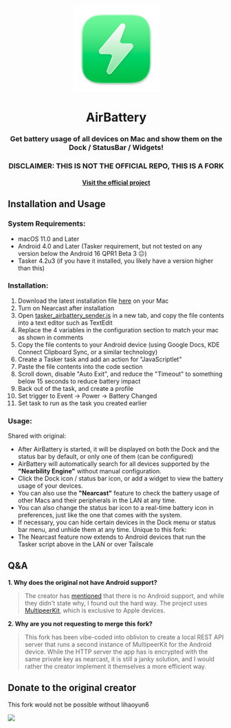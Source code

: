# 
<p align="center">
<img src="./AirBattery/Assets.xcassets/AppIcon.appiconset/icon_128x128@2x.png" width="200" height="200" />
<h1 align="center">AirBattery</h1>
<h3 align="center">Get battery usage of all devices on Mac and show them on the Dock / StatusBar / Widgets!<br></h3> 
<h3 align="center">DISCLAIMER: THIS IS NOT THE OFFICIAL REPO, THIS IS A FORK</h3>
<h4 align="center"><a href="https://github.com/lihaoyun6/AirBattery">Visit the official project</a></h4>

</p>

## Installation and Usage
### System Requirements:
- macOS 11.0 and Later
- Android 4.0 and Later (Tasker requirement, but not tested on any version below the Android 16 QPR1 Beta 3 😐)
- Tasker 4.2u3 (if you have it installed, you likely have a version higher than this)

### Installation:
1. Download the latest installation file [here](../../releases/latest) on your Mac
2. Turn on Nearcast after installation
3. Open [tasker_airbattery_sender.js](https://github.com/Firebolt9907/AirBattery/blob/main/tasker_airbattery_sender.js) in a new tab, and copy the file contents into a text editor such as TextEdit
4. Replace the 4 variables in the configuration section to match your mac as shown in comments
5. Copy the file contents to your Android device (using Google Docs, KDE Connect Clipboard Sync, or a similar technology)
6. Create a Tasker task and add an action for "JavaScriptlet"
7. Paste the file contents into the code section
8. Scroll down, disable "Auto Exit", and reduce the "Timeout" to something below 15 seconds to reduce battery impact
9. Back out of the task, and create a profile
10. Set trigger to Event -> Power -> Battery Changed
11. Set task to run as the task you created earlier

### Usage: 
Shared with original:
- After AirBattery is started, it will be displayed on both the Dock and the status bar by default, or only one of them (can be configured)  
- AirBattery will automatically search for all devices supported by the **"Nearbility Engine"** without manual configuration.  
- Click the Dock icon / status bar icon, or add a widget to view the battery usage of your devices.  
- You can also use the **"Nearcast"** feature to check the battery usage of other Macs and their peripherals in the LAN at any time.  
- You can also change the status bar icon to a real-time battery icon in preferences, just like the one that comes with the system.  
- If necessary, you can hide certain devices in the Dock menu or status bar menu, and unhide them at any time.
Unique to this fork:
- The Nearcast feature now extends to Android devices that run the Tasker script above in the LAN or over Tailscale

## Q&A
**1. Why does the original not have Android support?**
> The creator has [mentioned](https://www.reddit.com/r/macapps/comments/1d7033b/comment/l6wbubx/?utm_source=share&utm_medium=web3x&utm_name=web3xcss&utm_term=1&utm_content=share_button) that there is no Android support, and while they didn't state why, I found out the hard way. The project uses [MultipeerKit](https://github.com/insidegui/MultipeerKit), which is exclusive to Apple devices.

**2. Why are you not requesting to merge this fork?**
> This fork has been vibe-coded into oblivion to create a local REST API server that runs a second instance of MultipeerKit for the Android device. While the HTTP server the app has is encrypted with the same private key as nearcast, it is still a janky solution, and I would rather the creator implement it themselves a more efficient way.

## Donate to the original creator
This fork would not be possible without lihaoyun6

<img src="./img/donate.png" width="350"/>
